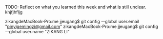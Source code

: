 TODO: Reflect on what you learned this week and what is still unclear.
khjfjhfljg


zikangdeMacBook-Pro:me jjeugang$ git config --global user.email "pinyigemingzi@gmail.com"
zikangdeMacBook-Pro:me jjeugang$ git config --global user.name "ZIKANG LI"